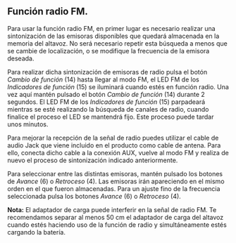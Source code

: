 ## Función radio FM.

Para usar la función radio FM, en primer lugar es necesario realizar una sintonización de las emisoras disponibles que quedará almacenada en la memoria del altavoz. No será necesario repetir esta búsqueda a menos que se cambie de localización, o se modifique la frecuencia de la emisora deseada. 

Para realizar dicha sintonización de emisoras de radio pulsa el botón *Cambio de función* (14) hasta llegar al modo FM, el LED FM de los *Indicadores de función* (15) se iluminará cuando estés en función radio. Una vez aquí mantén pulsado el botón *Cambio de función* (14) durante 2 segundos. El LED FM de los *Indicadores de función* (15) parpadeará mientras se esté realizando la búsqueda de canales de radio, cuando finalice el proceso el LED se mantendrá fijo. Este proceso puede tardar unos minutos. 

Para mejorar la recepción de la señal de radio puedes utilizar el cable de audio Jack que viene incluido en el producto como cable de antena. Para ello, conecta dicho cable a la conexión AUX, vuelve al modo FM y realiza de nuevo el proceso de sintonización indicado anteriormente.

Para seleccionar entre las distintas emisoras, mantén pulsado los botones de *Avance* (6) o *Retroceso* (4). Las emisoras irán apareciendo en el mismo orden en el que fueron almacenadas. Para un ajuste fino de la frecuencia seleccionada pulsa los botones *Avance* (6) o *Retroceso* (4).


**Nota:** El adaptador de carga puede interferir en la señal de radio FM. Te recomendamos separar al menos 50 cm el adaptador de carga del altavoz cuando estés haciendo uso de la función de radio y simultáneamente estés cargando la batería. 
